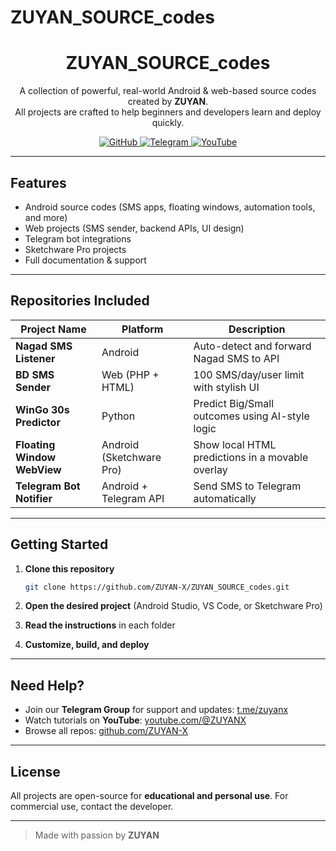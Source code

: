 # ZUYAN_SOURCE_codes
<h1 align="center">ZUYAN_SOURCE_codes</h1>

<p align="center">
  A collection of powerful, real-world Android & web-based source codes created by <b>ZUYAN</b>. <br>
  All projects are crafted to help beginners and developers learn and deploy quickly.
</p>

<p align="center">
  <a href="https://github.com/ZUYAN-X">
    <img src="https://img.shields.io/badge/GitHub-ZUYAN--X-181717?style=for-the-badge&logo=github" alt="GitHub">
  </a>
  <a href="https://t.me/zuyanx">
    <img src="https://img.shields.io/badge/Telegram-Join%20Now-0088cc?style=for-the-badge&logo=telegram" alt="Telegram">
  </a>
  <a href="https://youtube.com/@ZUYANX">
    <img src="https://img.shields.io/badge/YouTube-ZUYANX-FF0000?style=for-the-badge&logo=youtube" alt="YouTube">
  </a>
</p>

---

## Features

- Android source codes (SMS apps, floating windows, automation tools, and more)
- Web projects (SMS sender, backend APIs, UI design)
- Telegram bot integrations
- Sketchware Pro projects
- Full documentation & support

---

## Repositories Included

| Project Name | Platform | Description |
|--------------|----------|-------------|
| **Nagad SMS Listener** | Android | Auto-detect and forward Nagad SMS to API |
| **BD SMS Sender** | Web (PHP + HTML) | 100 SMS/day/user limit with stylish UI |
| **WinGo 30s Predictor** | Python | Predict Big/Small outcomes using AI-style logic |
| **Floating Window WebView** | Android (Sketchware Pro) | Show local HTML predictions in a movable overlay |
| **Telegram Bot Notifier** | Android + Telegram API | Send SMS to Telegram automatically |

---

## Getting Started

1. **Clone this repository**
    ```bash
    git clone https://github.com/ZUYAN-X/ZUYAN_SOURCE_codes.git
    ```

2. **Open the desired project** (Android Studio, VS Code, or Sketchware Pro)
3. **Read the instructions** in each folder
4. **Customize, build, and deploy**

---

## Need Help?

- Join our **Telegram Group** for support and updates: [t.me/zuyanx](https://t.me/zuyanx)
- Watch tutorials on **YouTube**: [youtube.com/@ZUYANX](https://youtube.com/@ZUYANX)
- Browse all repos: [github.com/ZUYAN-X](https://github.com/ZUYAN-X)

---

## License

All projects are open-source for **educational and personal use**. For commercial use, contact the developer.

---

> Made with passion by **ZUYAN**
